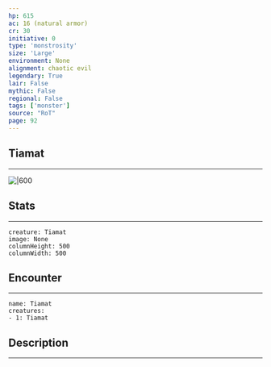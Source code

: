 ```yaml
---
hp: 615
ac: 16 (natural armor)
cr: 30
initiative: 0
type: 'monstrosity'    
size: 'Large'
environment: None
alignment: chaotic evil
legendary: True
lair: False
mythic: False
regional: False
tags: ['monster']
source: "RoT"
page: 92
---
```


## Tiamat
---

![|600](D:/Program%20Files/5e.tools/img/bestiary/RoT/Tiamat.jpg)

## Stats
---

```statblock
creature: Tiamat
image: None
columnHeight: 500
columnWidth: 500
```

## Encounter
---

```encounter-table
name: Tiamat
creatures:
- 1: Tiamat
```

## Description
---




